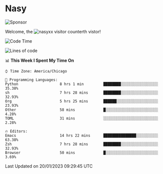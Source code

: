 # Nasy

<!--
<p align="center">
<img height="200" src="https://github-readme-stats.vercel.app/api?username=nasyxx&count_private=true&show_icons=true&theme=dracula&include_all_commits=true"/>
<img height="200" src="https://github-readme-stats.vercel.app/api/top-langs/?username=nasyxx&theme=dracula&hide=html,jupyter+notebook&count_private=true&show_icons=true"/>
</p>

  
----------------
-->

![Sponsor](https://img.shields.io/static/v1.svg?label=Sponsor&message=%E2%9D%A4&logo=GitHub&style=flat&color=pink)
 
Welcome, the ![nasyxx visitor counter](https://count.getloli.com/get/@nasyxx?theme=rule34)th vistor!
 
<!--START_SECTION:waka-->
![Code Time](http://img.shields.io/badge/Code%20Time-3%2C121%20hrs%2023%20mins-blue)

![Lines of code](https://img.shields.io/badge/From%20Hello%20World%20I%27ve%20Written-5%20Million%20lines%20of%20code-blue)

📊 **This Week I Spent My Time On** 

```text
⌚︎ Time Zone: America/Chicago

💬 Programming Languages: 
Python                   8 hrs 1 min         ████████░░░░░░░░░░░░░░░░░   35.38% 
sh                       7 hrs 28 mins       ████████░░░░░░░░░░░░░░░░░   32.93% 
Org                      5 hrs 25 mins       ██████░░░░░░░░░░░░░░░░░░░   23.93% 
Other                    58 mins             █░░░░░░░░░░░░░░░░░░░░░░░░   4.28% 
TOML                     31 mins             ░░░░░░░░░░░░░░░░░░░░░░░░░   2.28%

🔥 Editors: 
Emacs                    14 hrs 22 mins      ███████████████░░░░░░░░░░   63.38% 
Zsh                      7 hrs 28 mins       ████████░░░░░░░░░░░░░░░░░   32.93% 
Browser                  50 mins             █░░░░░░░░░░░░░░░░░░░░░░░░   3.69%

```


 Last Updated on 20/01/2023 09:29:45 UTC
<!--END_SECTION:waka-->

<!-- ![visitors](https://visitor-badge.laobi.icu/badge?page_id=nasyxx.nasyxx) -->
